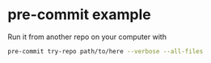 # pre-commit example

Run it from another repo on your computer with

```bash
pre-commit try-repo path/to/here --verbose --all-files
```